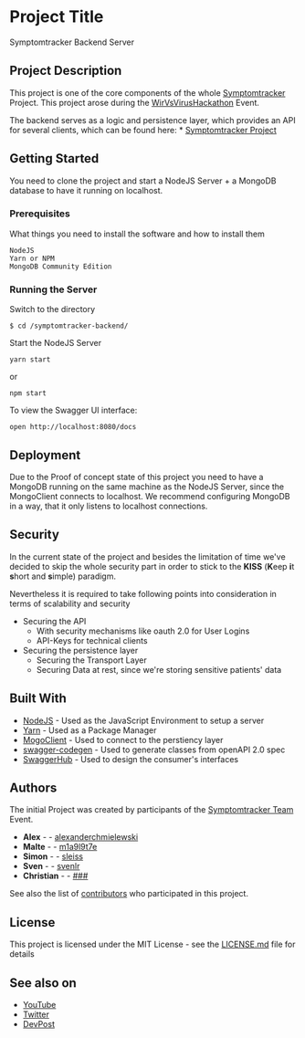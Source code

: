 # Project Title

Symptomtracker Backend Server

## Project Description
This project is one of the core components of the whole [Symptomtracker](https://devpost.com/software/symptomtracker-62xhkp) Project. This project arose during the [WirVsVirusHackathon](https://www.bundesregierung.de/breg-de/themen/coronavirus/wir-vs-virus-1731968) Event.

The backend serves as a logic and persistence layer, which provides an API for several clients, which can be found here:
    * [Symptomtracker Project](https://github.com/symptomtracker)

## Getting Started

You need to clone the project and start a NodeJS Server + a MongoDB database to have it running on localhost.

### Prerequisites

What things you need to install the software and how to install them

```
NodeJS
Yarn or NPM
MongoDB Community Edition
```

### Running the Server

Switch to the directory

```
$ cd /symptomtracker-backend/
```

Start the NodeJS Server

```
yarn start
```

or

```
npm start
```

To view the Swagger UI interface:

```
open http://localhost:8080/docs
```

## Deployment

Due to the Proof of concept state of this project you need to have a MongoDB running on the same machine as the NodeJS Server, since the MongoClient
connects to localhost. We recommend configuring MongoDB in a way, that it only listens to localhost connections.

## Security

In the current state of the project and besides the limitation of time we've decided to skip the whole security part in order to stick to the
**KISS** (**K**eep **i**t **s**hort and **s**imple) paradigm.

Nevertheless it is required to take following points into consideration in terms of scalability and security
* Securing the API
    * With security mechanisms like oauth 2.0 for User Logins
    * API-Keys for technical clients
* Securing the persistence layer
    * Securing the Transport Layer
    * Securing Data at rest, since we're storing sensitive patients' data

## Built With

* [NodeJS](https://nodejs.org/en/) - Used as the JavaScript Environment to setup a server
* [Yarn](https://yarnpkg.com/) - Used as a Package Manager
* [MogoClient](https://github.com/mongodb/node-mongodb-native) - Used to connect to the perstiency layer
* [swagger-codegen](https://github.com/swagger-api/swagger-codegen) - Used to generate classes from openAPI 2.0 spec
* [SwaggerHub](https://swagger.io/tools/swaggerhub/) - Used to design the consumer's interfaces


## Authors

The initial Project was created by participants of the [Symptomtracker Team](https://devpost.com/software/symptomtracker-62xhkp) Event.

* **Alex** - - [alexanderchmielewski](https://github.com/alexanderchmielewski)
* **Malte** - - [m1a9l9t7e](https://github.com/m1a9l9t7e)
* **Simon** - - [sleiss](https://github.com/sleiss)
* **Sven** - - [svenlr](https://github.com/svenlr)
* **Christian** - - [###](###)

See also the list of [contributors](https://github.com/symptomtracker/backend/contributors) who participated in this project.

## License

This project is licensed under the MIT License - see the [LICENSE.md](LICENSE.md) file for details

## See also on

* [YouTube](https://www.youtube.com/channel/UCQtwhY5A4YLoXUxC61mvbaA)
* [Twitter](https://twitter.com/symptomtracker1)
* [DevPost](https://devpost.com/software/symptomtracker-62xhkp)


